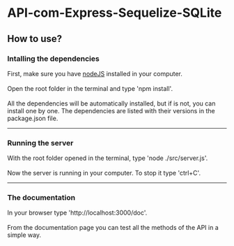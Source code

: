 <h1>API-com-Express-Sequelize-SQLite</h1>
<h2>How to use?</h2>
<h3>Intalling the dependencies</h3>
First, make sure you have <a href="https://nodejs.org/en" target="_blank" rel="noopener noreferrer">nodeJS</a> installed in your computer.
<br><br>Open the root folder in the terminal and type 'npm install'.
<br><br>All the dependencies will be automatically installed, but if is not, you can install one by one. The dependencies are listed with their versions in the package.json file.
<hr>
<h3>Running the server</h3>
With the root folder opened in the terminal, type 'node ./src/server.js'. 
<br><br>Now the server is running in your computer. To stop it type 'ctrl+C'. 
<hr>
<h3>The documentation</h3>
In your browser type 'http://localhost:3000/doc'. 
<br><br>From the documentation page you can test all the methods of the API in a simple way.
